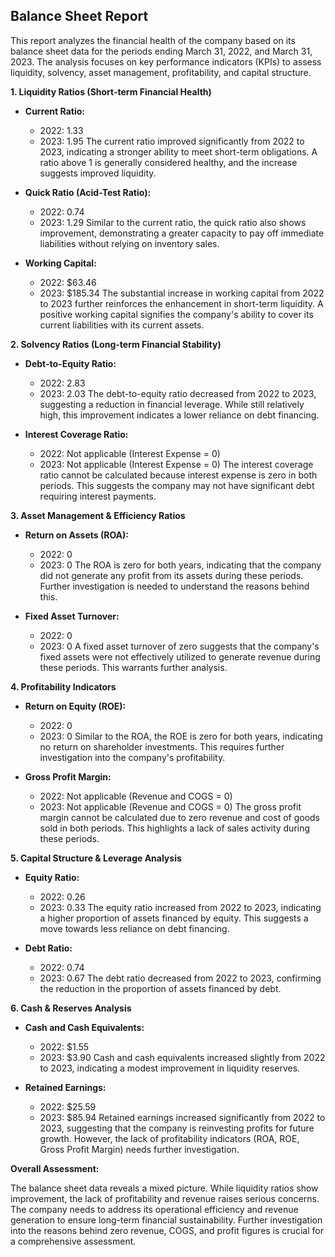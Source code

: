 ## Balance Sheet Report

This report analyzes the financial health of the company based on its balance sheet data for the periods ending March 31, 2022, and March 31, 2023.  The analysis focuses on key performance indicators (KPIs) to assess liquidity, solvency, asset management, profitability, and capital structure.

**1. Liquidity Ratios (Short-term Financial Health)**

* **Current Ratio:** 
    * 2022: 1.33
    * 2023: 1.95
    The current ratio improved significantly from 2022 to 2023, indicating a stronger ability to meet short-term obligations.  A ratio above 1 is generally considered healthy, and the increase suggests improved liquidity.

* **Quick Ratio (Acid-Test Ratio):**
    * 2022: 0.74
    * 2023: 1.29
    Similar to the current ratio, the quick ratio also shows improvement, demonstrating a greater capacity to pay off immediate liabilities without relying on inventory sales.

* **Working Capital:**
    * 2022: $63.46
    * 2023: $185.34
    The substantial increase in working capital from 2022 to 2023 further reinforces the enhancement in short-term liquidity.  A positive working capital signifies the company's ability to cover its current liabilities with its current assets.


**2. Solvency Ratios (Long-term Financial Stability)**

* **Debt-to-Equity Ratio:**
    * 2022: 2.83
    * 2023: 2.03
    The debt-to-equity ratio decreased from 2022 to 2023, suggesting a reduction in financial leverage. While still relatively high, this improvement indicates a lower reliance on debt financing.

* **Interest Coverage Ratio:**
    * 2022: Not applicable (Interest Expense = 0)
    * 2023: Not applicable (Interest Expense = 0)
    The interest coverage ratio cannot be calculated because interest expense is zero in both periods.  This suggests the company may not have significant debt requiring interest payments.


**3. Asset Management & Efficiency Ratios**

* **Return on Assets (ROA):**
    * 2022: 0
    * 2023: 0
    The ROA is zero for both years, indicating that the company did not generate any profit from its assets during these periods.  Further investigation is needed to understand the reasons behind this.

* **Fixed Asset Turnover:**
    * 2022: 0
    * 2023: 0
    A fixed asset turnover of zero suggests that the company's fixed assets were not effectively utilized to generate revenue during these periods.  This warrants further analysis.


**4. Profitability Indicators**

* **Return on Equity (ROE):**
    * 2022: 0
    * 2023: 0
    Similar to the ROA, the ROE is zero for both years, indicating no return on shareholder investments.  This requires further investigation into the company's profitability.

* **Gross Profit Margin:**
    * 2022: Not applicable (Revenue and COGS = 0)
    * 2023: Not applicable (Revenue and COGS = 0)
    The gross profit margin cannot be calculated due to zero revenue and cost of goods sold in both periods.  This highlights a lack of sales activity during these periods.


**5. Capital Structure & Leverage Analysis**

* **Equity Ratio:**
    * 2022: 0.26
    * 2023: 0.33
    The equity ratio increased from 2022 to 2023, indicating a higher proportion of assets financed by equity. This suggests a move towards less reliance on debt financing.

* **Debt Ratio:**
    * 2022: 0.74
    * 2023: 0.67
    The debt ratio decreased from 2022 to 2023, confirming the reduction in the proportion of assets financed by debt.


**6. Cash & Reserves Analysis**

* **Cash and Cash Equivalents:**
    * 2022: $1.55
    * 2023: $3.90
    Cash and cash equivalents increased slightly from 2022 to 2023, indicating a modest improvement in liquidity reserves.

* **Retained Earnings:**
    * 2022: $25.59
    * 2023: $85.94
    Retained earnings increased significantly from 2022 to 2023, suggesting that the company is reinvesting profits for future growth.  However, the lack of profitability indicators (ROA, ROE, Gross Profit Margin) needs further investigation.


**Overall Assessment:**

The balance sheet data reveals a mixed picture. While liquidity ratios show improvement, the lack of profitability and revenue raises serious concerns.  The company needs to address its operational efficiency and revenue generation to ensure long-term financial sustainability.  Further investigation into the reasons behind zero revenue, COGS, and profit figures is crucial for a comprehensive assessment.